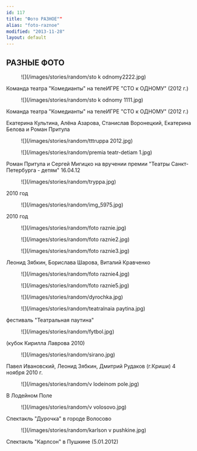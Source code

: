 ```yaml
---
id: 117
title: "Фото РАЗНОЕ""
alias: "foto-raznoe"
modified: "2013-11-28"
layout: default
---
```


## РАЗНЫЕ ФОТО

<figure>
![](/images/stories/random/sto k odnomy2222.jpg)
</figure>

Команда театра "Комедианты" на телеИГРЕ "СТО к ОДНОМУ" (2012 г.)

<figure>
![](/images/stories/random/sto k odnomy 1111.jpg)
</figure>

Команда театра "Комедианты" на телеИГРЕ "СТО к ОДНОМУ" (2012 г.)

Екатерина Культина, Алёна Азарова, Станислав Воронецкий, Екатерина Белова и Роман Притула

<figure>
![](/images/stories/random/tttruppa 2012.jpg)
</figure>

<figure>
![](/images/stories/random/premia teatr-detiam 1.jpg)
</figure>

Роман Притула и Сергей Мигицко на вручении премии "Театры Санкт-Петербурга - детям" 16.04.12

<figure>
![](/images/stories/random/tryppa.jpg)
</figure>

2010 год

<figure>
![](/images/stories/random/img_5975.jpg)
</figure>

2010 год

<figure>
![](/images/stories/random/foto raznie.jpg)
</figure>

<figure>
![](/images/stories/random/foto raznie2.jpg)
</figure>

<figure>
![](/images/stories/random/foto raznie3.jpg)
</figure>

Леонид Зябкин, Борислава Шарова, Виталий Кравченко

<figure>
![](/images/stories/random/foto raznie4.jpg)
</figure>

<figure>
![](/images/stories/random/foto raznie5.jpg)
</figure>

<figure>
![](/images/stories/random/dyrochka.jpg)
</figure>

<figure>
![](/images/stories/random/teatralnaia paytina.jpg)
</figure>

фестиваль "Театральная паутина"

<figure>
![](/images/stories/random/fytbol.jpg)
</figure>

(кубок Кирилла Лаврова 2010)

<figure>
![](/images/stories/random/sirano.jpg)
</figure>

Павел Ивановский, Леонид Зябкин, Дмитрий Рудаков (г.Криши) 4 ноября 2010 г.

<figure>
![](/images/stories/random/v lodeinom pole.jpg)
</figure>

В Лодейном Поле

<figure>
![](/images/stories/random/v volosovo.jpg)
</figure>

Спектакль "Дурочка" в городе Волосово

<figure>
![](/images/stories/random/karlson v pushkine.jpg)
</figure>

Спектакль "Карлсон" в Пушкине (5.01.2012)

